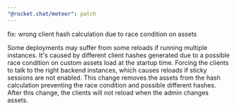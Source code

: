 ```yaml
---
"@rocket.chat/meteor": patch
---
```


fix: wrong client hash calculation due to race condition on assets

Some deployments may suffer from some reloads if running multiple instances. It's caused by different client hashes generated due to a possible race condition on custom assets load at the startup time. Forcing the clients to talk to the right backend instances, which causes reloads if sticky sessions are not enabled.
This change removes the assets from the hash calculation preventing the race condition and possible different hashes. After this change, the clients will not reload when the admin changes assets.
